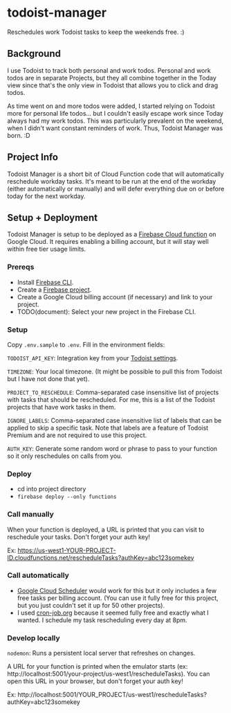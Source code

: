 # todoist-manager

Reschedules work Todoist tasks to keep the weekends free. :)

## Background

I use Todoist to track both personal and work todos. Personal and work todos are in separate Projects, but they all combine together in the Today view since that's the only view in Todoist that allows you to click and drag todos.

As time went on and more todos were added, I started relying on Todoist more for personal life todos... but I couldn't easily escape work since Today always had my work todos. This was particularly prevalent on the weekend, when I didn't want constant reminders of work. Thus, Todoist Manager was born. :D

## Project Info

Todoist Manager is a short bit of Cloud Function code that will automatically reschedule workday tasks. It's meant to be run at the end of the workday (either automatically or manually) and will defer everything due on or before today for the next workday.

## Setup + Deployment

Todoist Manager is setup to be deployed as a [Firebase Cloud function](https://firebase.google.com/docs/functions) on Google Cloud. It requires enabling a billing account, but it will stay well within free tier usage limits.

### Prereqs

- Install [Firebase CLI](https://firebase.google.com/docs/cli).
- Create a [Firebase project](https://console.firebase.google.com).
- Create a Google Cloud billing account (if necessary) and link to your project.
- TODO(document): Select your new project in the Firebase CLI.

### Setup

Copy `.env.sample` to `.env`. Fill in the environment fields:

`TODOIST_API_KEY`: Integration key from your [Todoist settings](https://todoist.com/prefs/integrations).

`TIMEZONE`: Your local timezone. (It might be possible to pull this from Todoist but I have not done that yet).

`PROJECT_TO_RESCHEDULE`: Comma-separated case insensitive list of projects with tasks that should be rescheduled. For me, this is a list of the Todoist projects that have work tasks in them.

`IGNORE_LABELS`: Comma-separated case insensitive list of labels that can be applied to skip a specific task. Note that labels are a feature of Todoist Premium and are not required to use this project.

`AUTH_KEY`: Generate some random word or phrase to pass to your function so it only reschedules on calls from you.

### Deploy

- cd into project directory
- `firebase deploy --only functions`

### Call manually

When your function is deployed, a URL is printed that you can visit to reschedule your tasks. Don't forget your auth key!

Ex: https://us-west1-YOUR-PROJECT-ID.cloudfunctions.net/rescheduleTasks?authKey=abc123somekey

### Call automatically

- [Google Cloud Scheduler](https://cloud.google.com/scheduler) would work for this but it only includes a few free tasks per billing account. (You can use it fully free for this project, but you just couldn't set it up for 50 other projects).
- I used [cron-job.org](https://cron-job.org) because it seemed fully free and exactly what I wanted. I schedule my task rescheduling every day at 8pm.

### Develop locally

`nodemon`: Runs a persistent local server that refreshes on changes.

A URL for your function is printed when the emulator starts (ex: http://localhost:5001/your-project/us-west1/rescheduleTasks). You can open this URL in your browser, but don't forget your auth key!

Ex: http://localhost:5001/YOUR_PROJECT/us-west1/rescheduleTasks?authKey=abc123somekey
